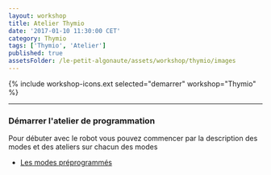 ```yaml
---
layout: workshop
title: Atelier Thymio
date: '2017-01-10 11:30:00 CET'
category: Thymio
tags: ['Thymio', 'Atelier']
published: true
assetsFolder: /le-petit-algonaute/assets/workshop/thymio/images
---
```


{% include workshop-icons.ext selected="demarrer" workshop="Thymio" %}

---


### Démarrer l'atelier de programmation

Pour débuter avec le robot vous pouvez commencer par la description des modes et des ateliers sur chacun des modes

- [Les modes préprogrammés](https://www.thymio.org/fr:thymiostarting)

